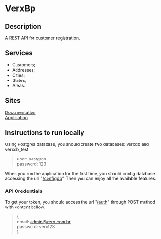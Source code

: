 # VerxBp

## Description

A REST API for customer registration.

## Services

- Customers;
- Addresses;
- Cities;
- States;
- Areas.

## Sites

[Documentation](https://verxbp.herokuapp.com/swagger-ui.html)  
[Application](https://verxbp.herokuapp.com)

## Instructions to run locally

Using Postgres database, you should create two databases: verxdb and verxdb_test
> user: postgres  
> password: 123  

When you run the application for the first time, you should config database accessing the url "[/configdb](https://verxbp.herokuapp.com/configdb)". Then you can enjoy all the available features.

### API Credentials  

To get your token, you should access the url "[/auth](https://verxbp.herokuapp.com/auth)" through POST method with content bellow:  

> {  
>     email: admin@verx.com.br  
>     password: verx123  
> }  
